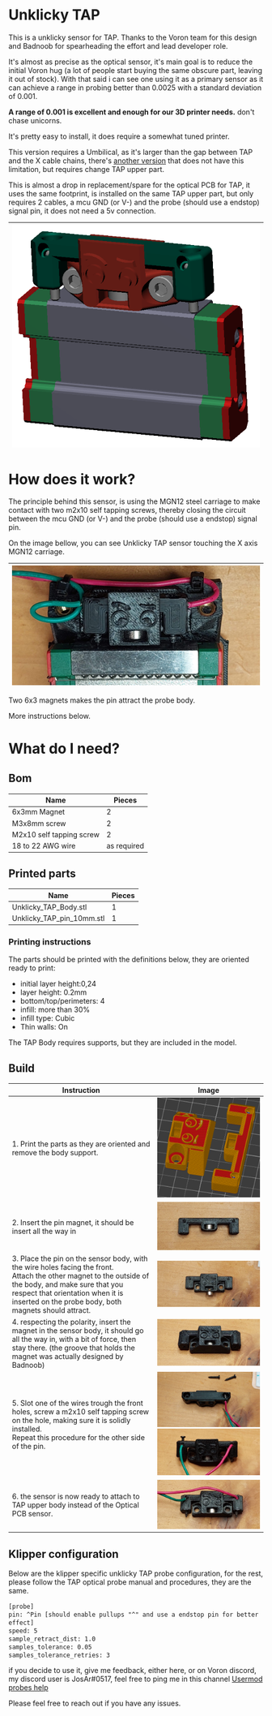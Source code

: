 # Unklicky TAP

This is a unklicky sensor for TAP. Thanks to the Voron team for this design and Badnoob for spearheading the effort and lead developer role.

It's almost as precise as the optical sensor, it's main goal is to reduce the initial Voron hug (a lot of people start buying the same obscure part, leaving it out of stock). With that said i can see one using it as a primary sensor as it can achieve a range in probing better than 0.0025 with a standard deviation of 0.001.

**A range of 0.001 is excellent and enough for our 3D printer needs.** don't chase unicorns.

It's pretty easy to install, it does require a somewhat tuned printer.

This version requires a Umbilical, as it's larger than the gap between TAP and the X cable chains, there's [another version](../UnklickyTAP_Slim_(used_with_chains)) that does not have this limitation, but requires change TAP upper part.

This is almost a drop in replacement/spare for the optical PCB for TAP, it uses the same footprint, is installed on the same TAP upper part, but only requires 2 cables, a mcu GND (or V-) and the probe (should use a endstop) signal pin, it does not need a 5v connection.



| ![Unklicky TAP](../Photos/Unklicky_Tap_regular.png) |
| :-------------------------------------------------: |

# How does it work?

The principle behind this sensor, is using the MGN12 steel carriage to make contact with two m2x10 self tapping screws, thereby closing the circuit between the mcu GND (or V-) and the probe (should use a endstop) signal pin.

On the image bellow, you can see Unklicky TAP sensor touching the X axis MGN12 carriage.

| ![Unklicky TAP](../Photos/UnklickySlim_inaction.jpg) |
| ---------------------------------------------------- |

Two 6x3 magnets makes the pin attract the probe body.

More instructions below.

# What do I need?

## Bom
| Name | Pieces |
| ------ | ------ |
| 6x3mm Magnet | 2 |
|M3x8mm screw| 2 |
|M2x10 self tapping screw| 2 |
|18 to 22 AWG wire| as required |



## Printed parts

| Name | Pieces |
| ------ | ------ |
| Unklicky_TAP_Body.stl | 1|
|Unklicky_TAP_pin_10mm.stl| 1|

### Printing instructions

The parts should be printed with the definitions below, they are oriented ready to print:

* initial layer height:0,24
* layer height: 0.2mm
* bottom/top/perimeters: 4
* infill: more than 30%
* infill type: Cubic
* Thin walls: On

The TAP Body requires supports, but they are included in the model.



## Build

| Instruction | Image |
| ------ | ------ |
|1. Print the parts as they are oriented and remove the body support.| ![Instructions](../Photos/Unklicky_Tap_SS.png) |
|2. Insert the pin magnet, it should be insert all the way in| ![pin magnet](../Photos/Unklicky_1.jpg "Pin magnet") |
| 3. Place the pin on the sensor body, with the wire holes facing the front.<br />Attach the other magnet to the outside of the body, and make sure that you respect that orientation when it is inserted on the probe body, both magnets should attract. |![body magnet orientation](../Photos/Unklicky_2.jpg "body magnet orientation")|
|4. respecting the polarity, insert the magnet in the sensor body, it should go all the way in, with a bit of force, then stay there. (the groove that holds the magnet was actually designed by Badnoob)|![body magnet](../Photos/Unklicky_3.jpg "body magnet")|
|5. Slot one of the wires trough the front holes, screw a m2x10 self tapping screw on the hole, making sure it is solidly installed.<br />Repeat this procedure for the other side of the pin.| ![wire installation](../Photos/Unklicky_4.jpg "wire installation")<br />![wire installation](../Photos/Unklicky_5.jpg "wire installation") |
|6. the sensor is now ready to attach to TAP upper body instead of the Optical PCB sensor.| ![final look](../Photos/Unklicky_6.jpg "Final look") |



## Klipper configuration

Below are the klipper specific unklicky TAP probe configuration, for the rest, please follow the TAP optical probe manual and procedures, they are the same.

```jinja2
[probe]
pin: ^Pin [should enable pullups "^" and use a endstop pin for better effect]
speed: 5
sample_retract_dist: 1.0
samples_tolerance: 0.05
samples_tolerance_retries: 3
```

if you decide to use it, give me feedback, either here, or on Voron discord, my discord user is JosAr#0517, feel free to ping me in this channel  [Usermod probes help](https://discord.com/channels/460117602945990666/969563854071799818)

Please feel free to reach out if you have any issues. 
